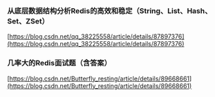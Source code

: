 ### 从底层数据结构分析Redis的高效和稳定（String、List、Hash、Set、ZSet）
[https://blog.csdn.net/qq_38225558/article/details/87897376](https://blog.csdn.net/qq_38225558/article/details/87897376)

### 几率大的Redis面试题（含答案）
[https://blog.csdn.net/Butterfly_resting/article/details/89668661](https://blog.csdn.net/Butterfly_resting/article/details/89668661)
<!--stackedit_data:
eyJoaXN0b3J5IjpbMTAyODU4NDU2OCwxOTkzNTY0NDQ2XX0=
-->